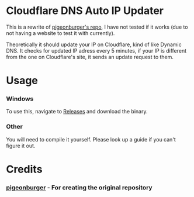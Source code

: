 # Cloudflare DNS Auto IP Updater
This is a rewrite of [pigeonburger's repo](https://github.com/pigeonburger/cloudflare-ip), I have not tested if it works (due to not having a website to test it with currently). 

Theoretically it should update your IP on Cloudflare, kind of like Dynamic DNS. It checks for updated IP adress every 5 minutes, if your IP is different from the one on Cloudflare's site, it sends an update request to them.

# Usage
### Windows
To use this, navigate to [Releases](https://github.com/rondDev/cloudflare-ip/releases/tag/v1) and download the binary.

### Other
You will need to compile it yourself. Please look up a guide if you can't figure it out.

# Credits
### [pigeonburger](https://github.com/pigeonburger) - For creating the original repository
